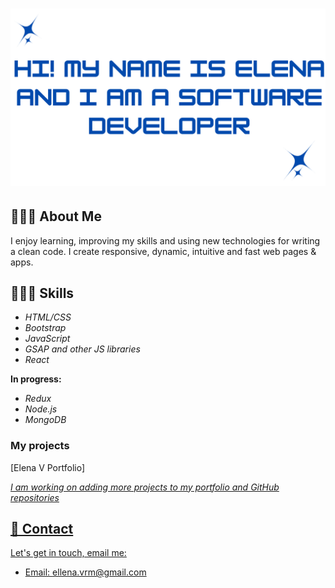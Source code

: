 <h1 align="center">
  <img src="https://github.com/elenavrm/elenavrm/blob/main/elena%20(Facebook%20Cover).png?raw=true" alt="Elena V Logo">
</h1>


## 👩🏽‍💻 About Me

I enjoy learning, improving my skills and using new technologies for writing a clean code. I create responsive, dynamic, intuitive and fast web pages & apps.

## 👩🏽‍💻 Skills


- *HTML/CSS*
- *Bootstrap*
- *JavaScript*
- *GSAP and other JS libraries*
- *React*

**In progress:**

- *Redux*
- *Node.js*
- *MongoDB*


### My projects

[Elena V Portfolio] <a href="https://elena-v.glitch.me/" target="_blank">

*I am working on adding more projects to my portfolio and GitHub repositories*



## 📧 Contact

Let's get in touch, email me:

- Email: ellena.vrm@gmail.com






